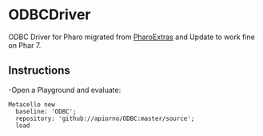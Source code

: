 # ODBCDriver

ODBC Driver for Pharo migrated from [PharoExtras][] and Update to work fine on Phar 7.

## Instructions
  
  -Open a Playground and evaluate:

```smalltalk
Metacello new
  baseline: 'ODBC';
  repository: 'github://apiorno/ODBC:master/source';
  load
```

[pharoextras]: http://smalltalkhub.com/#!/~PharoExtras/ODBC/

